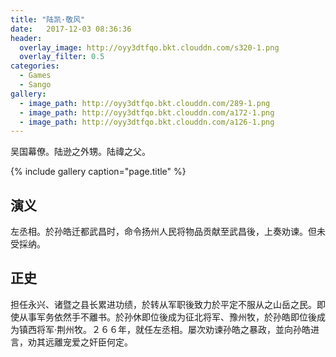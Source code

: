 ```yaml
---
title: "陆凯·敬风"
date:   2017-12-03 08:36:36
header:
  overlay_image: http://oyy3dtfqo.bkt.clouddn.com/s320-1.png
  overlay_filter: 0.5
categories:
  - Games
  - Sango
gallery:
  - image_path: http://oyy3dtfqo.bkt.clouddn.com/289-1.png
  - image_path: http://oyy3dtfqo.bkt.clouddn.com/a172-1.png
  - image_path: http://oyy3dtfqo.bkt.clouddn.com/a126-1.png
---
```


吴国幕僚。陆逊之外甥。陆禕之父。

{% include gallery caption="page.title" %}

## 演义

左丞相。於孙皓迁都武昌时，命令扬州人民将物品贡献至武昌後，上奏劝谏。但未受採纳。

## 正史

担任永兴、诸暨之县长累进功绩，於转从军职後致力於平定不服从之山岳之民。即使从事军务依然手不離书。於孙休即位後成为征北将军、豫州牧，於孙皓即位後成为镇西将军·荆州牧。２６６年，就任左丞相。屡次劝谏孙皓之暴政，並向孙皓进言，劝其远離宠爱之奸臣何定。